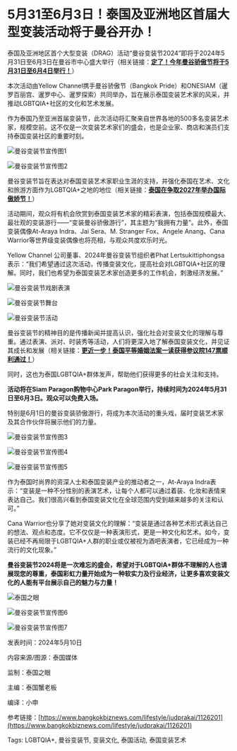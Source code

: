 # 5月31至6月3日！泰国及亚洲地区首届大型变装活动将于曼谷开办！

泰国及亚洲地区首个大型变装（DRAG）活动“曼谷变装节2024”即将于2024年5月31日至6月3日在曼谷市中心盛大举行（相关链接：**[定了！今年曼谷骄傲节将于5月31日至6月4日举行！](http://mp.weixin.qq.com/s?__biz=Mzk0OTU5NjU2Ng==&mid=2247630452&idx=3&sn=3bb178701ff672f2ae4994e3bf7221fe&chksm=c359468df42ecf9b7b590a11567306a695026239025cf277d9e24fdf46c1bd23e0333f722a9e&scene=21#wechat_redirect)**）

本次活动由Yellow Channel携手曼谷骄傲节（Bangkok Pride）和ONESIAM（暹罗百丽宫、暹罗中心、暹罗探索）共同举办，旨在展示泰国变装艺术家的风采，并推动LGBTQIA+社区的文化和艺术发展。

作为泰国乃至亚洲首届变装节，此次活动将汇聚来自世界各地的500多名变装艺术家，规模空前。这不仅是一次变装艺术家们的盛会，也是企业家、商店和演员们支持泰国变装社区的重要时刻。

![曼谷变装节宣传图1](https://thaiwen.oss-ap-southeast-7.aliyuncs.com/wp-content/uploads/2024/05/wxsync-2024-05-408bab139d6dde9363a747979b189ce1.png)

![曼谷变装节宣传图2](https://thaiwen.oss-ap-southeast-7.aliyuncs.com/wp-content/uploads/2024/05/wxsync-2024-05-a92357c05f63118b8da5708a6dd3afcc.png)

曼谷变装节旨在表达对泰国变装艺术家职业生涯的支持，并强化泰国在艺术、文化和旅游方面作为LGBTQIA+之地的地位（相关链接：**[泰国在争取2027年举办国际傲娇节！](http://mp.weixin.qq.com/s?__biz=Mzk0OTU5NjU2Ng==&mid=2247618873&idx=1&sn=e82c68ac9400a7bdc7124722ba790a1d&chksm=c356a9c0f42120d6ff5e21abe12c16aea6263171c6fde99b39f7a086c970589482cb308c238e&scene=21#wechat_redirect)**）

活动期间，观众将有机会欣赏到泰国变装艺术家的精彩表演，包括泰国规模最大、最壮观的变装游行——“变装曼谷骄傲游行”，其主题为“我拥有力量”。此外，泰国变装偶像At-Araya Indra、Jai Sera、M. Stranger Fox、Angele Anang、Cana Warrior等世界级变装偶像也将亮相，与观众共度欢乐时光。

Yellow Channel 公司董事、2024年曼谷变装节组织者Phat Lertsukittiphongsa表示：“我们希望通过这次活动，传播变装文化，提高社会对LGBTQIA+社区的理解。同时，我们也希望为泰国变装艺术家创造更多的工作机会，刺激经济发展。”

![曼谷变装节戏剧表演](https://thaiwen.oss-ap-southeast-7.aliyuncs.com/wp-content/uploads/2024/05/wxsync-2024-05-6b5e8d9fc9758eb650ee5fdcc580b3e4.png)

![曼谷变装节舞台](https://thaiwen.oss-ap-southeast-7.aliyuncs.com/wp-content/uploads/2024/05/wxsync-2024-05-9d09ea351340606758ff4aa677319d8c.png)

![曼谷变装节活动](https://thaiwen.oss-ap-southeast-7.aliyuncs.com/wp-content/uploads/2024/05/wxsync-2024-05-cd4ef16da44d239e6e6f560d8c02d45f.png)

曼谷变装节的精神目的是传播新闻并提高认识，强化社会对变装文化的理解与尊重。通过表演、派对、时装秀等活动，人们将更深入地了解泰国变装文化，并见证其成长和发展（相关链接：**[更近一步！泰国平等婚姻法案一读获得参议院147票顺利通过！](http://mp.weixin.qq.com/s?__biz=Mzk0OTU5NjU2Ng==&mid=2247630321&idx=6&sn=7db69aa7421eefb64f048ba8b49452c2&chksm=c3594508f42ecc1e348b65f16da9cd413dd23f28207827c5332de5b22587f38aec6614b1a5ad&scene=21#wechat_redirect)**）

同时，这也为泰国LGBTQIA+群体发声，帮助他们获得更多的社会关注和支持。

**活动将在Siam Paragon购物中心Park Paragon举行，持续时间为2024年5月31日至6月3日。观众可以免费入场。**

特别是6月1日的曼谷变装骄傲游行，将成为本次活动的重头戏，届时变装艺术家及其合作伙伴将展示他们的力量。

![曼谷变装节宣传图3](https://thaiwen.oss-ap-southeast-7.aliyuncs.com/wp-content/uploads/2024/05/wxsync-2024-05-02cb4e17d142d72eebfca13eb2843fe2.png)

![曼谷变装节宣传图4](https://thaiwen.oss-ap-southeast-7.aliyuncs.com/wp-content/uploads/2024/05/wxsync-2024-05-cd15bb65b22b6e59a8475c9081573298.png)

![曼谷变装节宣传图5](https://thaiwen.oss-ap-southeast-7.aliyuncs.com/wp-content/uploads/2024/05/wxsync-2024-05-787ed6b6d024a048d85e7ee7ce64e901.png)

作为泰国时尚界的资深人士和泰国变装产业的推动者之一，At-Araya Indra表示：“变装是一种不分性别的表演艺术，让每个人都可以通过着装、化妆和表情来表达自己。我们很高兴看到泰国变装文化在全球范围内受到越来越多的关注和认可。”

Cana Warrior也分享了她对变装文化的理解：“变装是通过各种艺术形式表达自己的想法、观点和态度。它不仅仅是一种表演形式，更是一种文化和艺术。如今，变装已经不再局限于LGBTQIA+人群的职业或仅被视为酒吧表演者，它已经成为一种流行的文化现象。”

**曼谷变装节2024将是一次难忘的盛会，希望对于LGBTQIA+群体不理解的人也请展现您的尊重，泰国彩虹力量开始成为一种软实力及行业经济，让更多喜欢变装文化的人能有平台展示自己的魅力与力量！**

![泰国之眼](https://thaiwen.oss-ap-southeast-7.aliyuncs.com/wp-content/uploads/2024/05/wxsync-2024-05-72c8caeecba82602160288c456ef8f47.jpeg)

![曼谷变装节宣传图6](https://thaiwen.oss-ap-southeast-7.aliyuncs.com/wp-content/uploads/2024/05/wxsync-2024-05-c2d786367ae26b3e2baa013cb2e1edb7.png)

![曼谷变装节宣传图7](https://thaiwen.oss-ap-southeast-7.aliyuncs.com/wp-content/uploads/2024/05/wxsync-2024-05-321aa02482d787addfad06185d43b473.png)

发表时间：2024年5月10日

内容来源/图源：泰国媒体

监制：泰国之眼

主编：泰国蟹老板

编译：小申

参考链接：[https://www.bangkokbiznews.com/lifestyle/judprakai/1126201](https://www.bangkokbiznews.com/lifestyle/judprakai/1126201)

Tags: 
LGBTQIA+, 曼谷变装节, 变装文化, 泰国活动, 泰国变装艺术